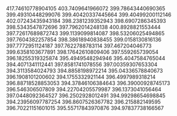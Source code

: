 417.74610778904105
403.7409641966072
399.78643440690365
399.49310448299076
399.40420337445664
399.40499200112146
402.07243435943184
398.2381239352943
398.6907286345393
398.5343547872696
397.7962014248138
400.8928821553444
397.72617689872743
399.1139099814087
398.53206025494865
397.7604382257854
398.38618940838455
399.0158130816136
397.7772951124187
397.7622788783114
397.467204046773
399.6358103677891
398.17642610809406
397.559265739054
396.18255319325874
395.4949548294946
395.4047584765044
394.4071341112441
397.8581741078556
397.00359307653304
394.3113584024793
394.8858198972214
395.04336578840673
396.1908101200602
394.1755332921144
396.4997989318214
396.88718528853053
394.37846106384643
396.39000928745173
396.546306507809
394.22704205579987
396.1373041056464
397.0448092364527
396.2502928012491
394.99298654698845
394.23956097787254
396.8607526367782
396.215882149595
396.70221151601015
395.55717843970876
394.97837738166567
